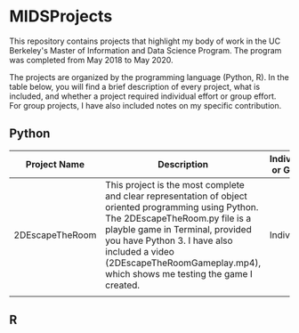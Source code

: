 # MIDSProjects

This repository contains projects that highlight my body of work in the UC Berkeley's Master of Information and Data Science Program.  The program was completed from May 2018 to May 2020.

The projects are organized by the programming language (Python, R).  In the table below, you will find a brief description of every project, what is included, and whether a project required individual effort or group effort.  For group projects, I have also included notes on my specific contribution. 

## Python 

|Project Name|Description|Individual or Group|My Specific Contribution|
|---|---|---|---|
|2DEscapeTheRoom|This project is the most complete and clear representation of object oriented programming using Python. The 2DEscapeTheRoom.py file is a playble game in Terminal, provided you have Python 3. I have also included a video (2DEscapeTheRoomGameplay.mp4), which shows me testing the game I created.|Individual||
|||||
## R
